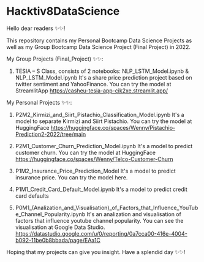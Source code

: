 # Hacktiv8DataScience

Hello dear readers ✨✨!

This repository contains my Personal Bootcamp Data Science Projects as well as my Group Bootcamp Data Science Project (Final Project) in 2022.

My Group Projects (Final_Project) ✨✨:
1.  TESIA – S Class, consists of 2 notebooks: NLP_LSTM_Model.ipynb & NLP_LSTM_Model.ipynb
    It's a share price prediction project based on twitter sentiment and YahooFinance. You can try the model at StreamlitApp https://casheu-tesia-app-cik2xe.streamlit.app/

My Personal Projects ✨✨:
1.  P2M2_Kirmizi_and_Siirt_Pistachio_Classification_Model.ipynb
    It's a model to separate Kirmizi and Siirt Pistachio. You can try the model at HuggingFace https://huggingface.co/spaces/Wenny/Pistachio-Prediction2-2022/tree/main

2.  P2M1_Customer_Churn_Prediction_Model.ipynb
    It's a model to predict customer churn. You can try the model at HuggingFace https://huggingface.co/spaces/Wenny/Telco-Customer-Churn

3.  P1M2_Insurance_Price_Prediction_Model
    It's a model to predict insurance price. You can try the model here.

4.  P1M1_Credit_Card_Default_Model.ipynb
    It's a model to predict credit card defaults

5.  P0M1_(Analization_and_Visualisation)_of_Factors_that_Influence_YouTube_Channel_Popularity.ipynb
    It's an analization and visualisation of factors that influence youtube channel popularity. You can see the visualisation at Google Data Studio. https://datastudio.google.com/u/0/reporting/0a7cca00-416e-4004-b092-11be0b8bbada/page/EAa1C

Hoping that my projects can give you insight. Have a splendid day ✨✨!
